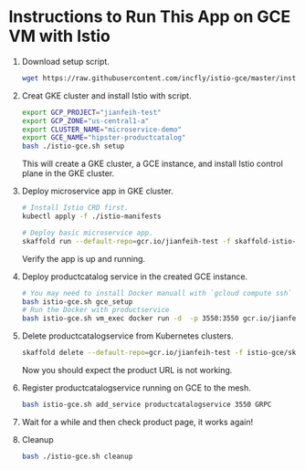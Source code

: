 # Instructions to Run This App on GCE VM with Istio

1.  Download setup script.

    ```bash
    wget https://raw.githubusercontent.com/incfly/istio-gce/master/install/istio-gce.sh
    ```

1.  Creat GKE cluster and install Istio with script.

    ```bash
    export GCP_PROJECT="jianfeih-test"
    export GCP_ZONE="us-central1-a"
    export CLUSTER_NAME="microservice-demo"
    export GCE_NAME="hipster-productcatalog"
    bash ./istio-gce.sh setup
    ```

    This will create a GKE cluster, a GCE instance, and install Istio control
    plane in the GKE cluster.

1.  Deploy microservice app in GKE cluster.

    ```bash
    # Install Istio CRD first.
    kubectl apply -f ./istio-manifests

    # Deploy basic microservice app.
    skaffold run --default-repo=gcr.io/jianfeih-test -f skaffold-istio-gce.yaml
    ```

    Verify the app is up and running.

1.  Deploy productcatalog service in the created GCE instance.

    <!-- TODO: WIP, here, consolidate gce-vm.sh script and setup GCE instance. -->

    ```bash
    # You may need to install Docker manuall with `gcloud compute ssh`
    bash istio-gce.sh gce_setup
    # Run the Docker with productservice
    bash istio-gce.sh vm_exec docker run -d  -p 3550:3550 gcr.io/jianfeih-test/productcatalogservice:2f7240f
    ```

1.  Delete productcatalogservice from Kubernetes clusters.

    ```bash
    skaffold delete --default-repo=gcr.io/jianfeih-test -f istio-gce/skaffold-product.yaml
    ```

    Now you should expect the product URL is not working.

1.  Register productcatalogservice running on GCE to the mesh.

    ```bash
    bash istio-gce.sh add_service productcatalogservice 3550 GRPC
    ```

1.  Wait for a while and then check product page, it works again!

1.  Cleanup

    ```bash
    bash ./istio-gce.sh cleanup
    ```
